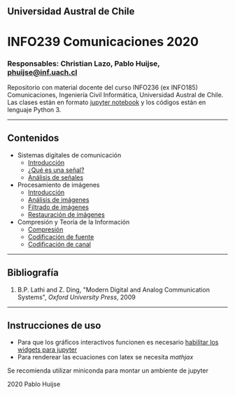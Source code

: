 ## Universidad Austral de Chile

# INFO239 Comunicaciones 2020

### Responsables: Christian Lazo, Pablo Huijse, phuijse@inf.uach.cl


Repositorio con material docente del curso INFO236 (ex INFO185) Comunicaciones, Ingeniería Civil Informática, Universidad Austral de Chile. Las clases están en formato [jupyter notebook](http://jupyter.org) y los códigos están en lenguaje Python 3. 


***
## Contenidos

- Sistemas digitales de comunicación 
    - [Introducción](unidad1/01_sistemas_de_comunicacion.ipynb)
    - [¿Qué es una señal?](unidad1/02_señales.ipynb)
    - [Análisis de señales](unidad1/03_análisis_de_señales.ipynb)
- Procesamiento de imágenes
    - [Introducción](unidad1/04_imágenes.ipynb)
    - [Análisis de imágenes](unidad1/05_análisis_de_imágenes.ipynb)
    - [Filtrado de imágenes](unidad1/06_filtrado_de_imágenes.ipynb)
    - [Restauración de imágenes](unidad1/07_restauración_de_imágenes.ipynb)
- Compresión y Teoría de la Información
    - [Compresión](unidad1/08_compresión.ipynb)
    - [Codificación de fuente](09_codificación_de_fuente.ipynb)
    - [Codificación de canal](10_codificación_de_canal.ipynb)


***
## Bibliografía


1. B.P. Lathi and Z. Ding, "Modern Digital and Analog Communication Systems", *Oxford University Press*, 2009
    
***
## Instrucciones de uso
- Para que los gráficos interactivos funcionen es necesario [habilitar los widgets para jupyter](http://ipywidgets.readthedocs.io/en/latest/user_install.html)
- Para renderear las ecuaciones con latex se necesita *mathjax*

Se recomienda utilizar miniconda para montar un ambiente de jupyter

2020 Pablo Huijse
